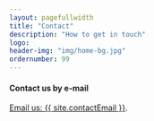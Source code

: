 ```yaml
---
layout: pagefullwidth
title: "Contact"
description: "How to get in touch"
logo:
header-img: "img/home-bg.jpg"
ordernumber: 99
---
```


<section class="py-5 position-relative">
  <div class="custom-container">
  <!-- <h4 class="mb-3">Follow us on social media</h4> 
    <a href="https://twitter.com/{{ site.twitter_username }}" target="_blank" class="twitter-follow-button" data-size="large" data-show-count="false">Follow @{{ site.twitter_username }}</a>
    <a href="https://twitter.com/{{ site.twitter_username }}" target="_blank" class="twitter-follow-button" data-size="large" data-show-count="false">Follow @{{ site.twitter_username }}</a>
    <a href="https://twitter.com/{{ site.twitter_username }}" target="_blank" class="twitter-follow-button" data-size="large" data-show-count="false">Follow @{{ site.twitter_username }}</a>
    <script async src="https://platform.twitter.com/widgets.js" charset="utf-8"></script> -->
     <h4 class="mt-5 mb-3">Contact us by e-mail</h4> 
    <a href="mailto:{{ site.contactEmail }}">Email us: {{ site.contactEmail }}</a>.
</div>
</section>
